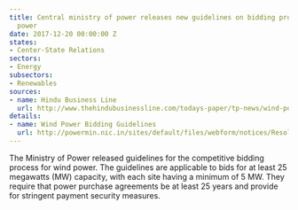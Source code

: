 ```yaml
---
title: Central ministry of power releases new guidelines on bidding process for wind
  power
date: 2017-12-20 00:00:00 Z
states:
- Center-State Relations
sectors:
- Energy
subsectors:
- Renewables
sources:
- name: Hindu Business Line
  url: http://www.thehindubusinessline.com/todays-paper/tp-news/wind-power-state-govts-to-decide-on-tariff-from-smaller-projects/article9991048.ece
details:
- name: Wind Power Bidding Guidelines
  url: http://powermin.nic.in/sites/default/files/webform/notices/Resolution_on_wind_Bidding_Guidelines_dated_8th_Decemeber_2017_Eng.pdf
---
```


The Ministry of Power released guidelines for the competitive bidding process for wind power. The guidelines are applicable to bids for at least 25 megawatts (MW) capacity, with each site having a minimum of 5 MW. They require that power purchase agreements be at least 25 years and provide for stringent payment security measures. 
